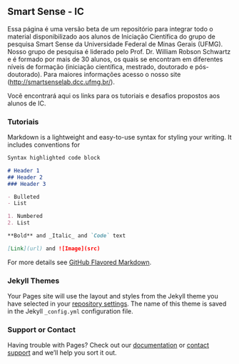 ## Smart Sense - IC

Essa página é uma versão beta de um repositório para integrar todo o material disponibilizado aos alunos de Iniciação Científica do grupo de pesquisa Smart Sense da Universidade Federal de Minas Gerais (UFMG). Nosso grupo de pesquisa é liderado pelo Prof. Dr. William Robson Schwartz e é formado por mais de 30 alunos, os quais se encontram em diferentes níveis de formação (iniciação científica, mestrado, doutorado e pós-doutorado). Para maiores informações acesso o nosso site (<link>http://smartsenselab.dcc.ufmg.br/<link>).

Você encontrará aqui os links para os tutoriais e desafios propostos aos alunos de IC.

### Tutoriais

Markdown is a lightweight and easy-to-use syntax for styling your writing. It includes conventions for

```markdown
Syntax highlighted code block

# Header 1
## Header 2
### Header 3

- Bulleted
- List

1. Numbered
2. List

**Bold** and _Italic_ and `Code` text

[Link](url) and ![Image](src)
```

For more details see [GitHub Flavored Markdown](https://guides.github.com/features/mastering-markdown/).

### Jekyll Themes

Your Pages site will use the layout and styles from the Jekyll theme you have selected in your [repository settings](https://github.com/SmartSenseIC/smartsenseic.github.io/settings). The name of this theme is saved in the Jekyll `_config.yml` configuration file.

### Support or Contact

Having trouble with Pages? Check out our [documentation](https://help.github.com/categories/github-pages-basics/) or [contact support](https://github.com/contact) and we’ll help you sort it out.
